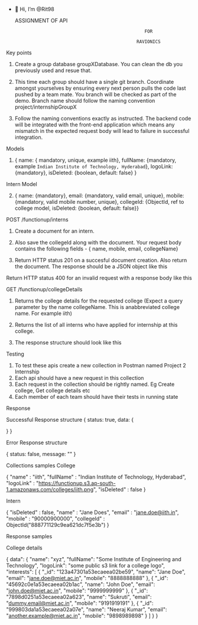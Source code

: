 - 👋 Hi, I’m @Rit98

  ASSIGNMENT OF API
                                                         
                                                       FOR

                                                    RAVIONICS

Key points

1) Create a group database groupXDatabase. 
You can clean the db you previously used and resue that.

2) This time each group should have a single git branch. Coordinate amongst yourselves by ensuring every next person pulls the code last pushed by a team mate. You branch will be checked as part of the demo. Branch name should follow the naming convention project/internshipGroupX

3) Follow the naming conventions exactly as instructed. The backend code will be integrated with the front-end application which means any mismatch in the expected request body will lead to failure in successful integration.


Models

1) { name: { mandatory, unique, example iith}, fullName: {mandatory, example `Indian Institute of Technology, Hyderabad`}, logoLink: {mandatory}, isDeleted: {boolean, default: false} }


Intern Model

2) { name: {mandatory}, email: {mandatory, valid email, unique}, mobile: {mandatory, valid mobile number, unique}, collegeId: {ObjectId, ref to college model, isDeleted: {boolean, default: false}}


POST /functionup/interns

1) Create a document for an intern.

2) Also save the collegeId along with the document. Your request body contains the following fields - { name, mobile, email, collegeName}

3) Return HTTP status 201 on a succesful document creation. Also return the document. The response should be a JSON object like this

Return HTTP status 400 for an invalid request with a response body like this


GET /functionup/collegeDetails

1) Returns the college details for the requested college (Expect a query parameter by the name collegeName. This is anabbreviated college name. For example iith)

2) Returns the list of all interns who have applied for internship at this college.

3) The response structure should look like this



Testing

1) To test these apis create a new collection in Postman named Project 2 Internship
2) Each api should have a new request in this collection
3) Each request in the collection should be rightly named. Eg Create college, Get college details etc
4) Each member of each team should have their tests in running state


Response


Successful Response structure
{
  status: true,
  data: {

  }
}


Error Response structure

{
  status: false,
  message: ""
}


Collections samples
College


{
    "name" : "iith",
    "fullName" : "Indian Institute of Technology, Hyderabad",
    "logoLink" : "https://functionup.s3.ap-south-1.amazonaws.com/colleges/iith.png",
    "isDeleted" : false
}



Intern


   {
    "isDeleted" : false,
    "name" : "Jane Does",
    "email" : "jane.doe@iith.in",
    "mobile" : "90000900000",
    "collegeId" : ObjectId("888771129c9ea621dc7f5e3b")
}


Response samples

College details


{
  data": {
    "name": "xyz",
    "fullName": "Some Institute of Engineering and Technology",
    "logoLink": "some public s3 link for a college logo",
    "interests": [
      {
        "_id": "123a47301a53ecaeea02be59",
        "name": "Jane Doe",
        "email": "jane.doe@miet.ac.in",
        "mobile": "8888888888"
      },
      {
        "_id": "45692c0e1a53ecaeea02b1ac",
        "name": "John Doe",
        "email": "john.doe@miet.ac.in",
        "mobile": "9999999999"
      },
      {
        "_id": "7898d0251a53ecaeea02a623",
        "name": "Sukruti",
        "email": "dummy.email@miet.ac.in",
        "mobile": "9191919191"
      },
      {
        "_id": "999803da1a53ecaeea02a07e",
        "name": "Neeraj Kumar",
        "email": "another.example@miet.ac.in",
        "mobile": "9898989898"
      }
    ]
  }
}
